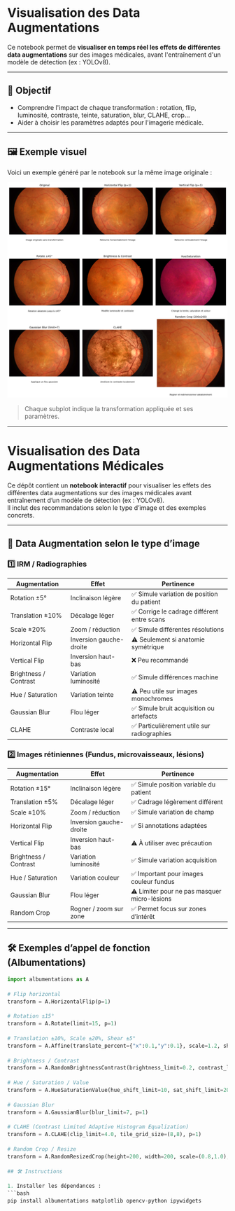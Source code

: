 # Visualisation des Data Augmentations

Ce notebook permet de **visualiser en temps réel les effets de différentes data augmentations** sur des images médicales, avant l'entraînement d'un modèle de détection (ex : YOLOv8).

---

## 🎯 Objectif

- Comprendre l'impact de chaque transformation : rotation, flip, luminosité, contraste, teinte, saturation, blur, CLAHE, crop…
- Aider à choisir les paramètres adaptés pour l'imagerie médicale.

---

## 🖼 Exemple visuel

Voici un exemple généré par le notebook sur la même image originale :

![](exemple_augmentation.png)

> Chaque subplot indique la transformation appliquée et ses paramètres.

---
# Visualisation des Data Augmentations Médicales

Ce dépôt contient un **notebook interactif** pour visualiser les effets des différentes data augmentations sur des images médicales avant entraînement d’un modèle de détection (ex : YOLOv8).  
Il inclut des recommandations selon le type d’image et des exemples concrets.

---

## 🧠 Data Augmentation selon le type d’image

### 1️⃣ IRM / Radiographies
| Augmentation | Effet | Pertinence |
|--------------|-------|------------|
| Rotation ±5° | Inclinaison légère | ✅ Simule variation de position du patient |
| Translation ±10% | Décalage léger | ✅ Corrige le cadrage différent entre scans |
| Scale ±20% | Zoom / réduction | ✅ Simule différentes résolutions |
| Horizontal Flip | Inversion gauche-droite | ⚠️ Seulement si anatomie symétrique |
| Vertical Flip | Inversion haut-bas | ❌ Peu recommandé |
| Brightness / Contrast | Variation luminosité | ✅ Simule différences machine |
| Hue / Saturation | Variation teinte | ⚠️ Peu utile sur images monochromes |
| Gaussian Blur | Flou léger | ✅ Simule bruit acquisition ou artefacts |
| CLAHE | Contraste local | ✅ Particulièrement utile sur radiographies |

### 2️⃣ Images rétiniennes (Fundus, microvaisseaux, lésions)
| Augmentation | Effet | Pertinence |
|--------------|-------|------------|
| Rotation ±15° | Inclinaison légère | ✅ Simule position variable du patient |
| Translation ±5% | Décalage léger | ✅ Cadrage légèrement différent |
| Scale ±10% | Zoom / réduction | ✅ Simule variation de champ |
| Horizontal Flip | Inversion gauche-droite | ✅ Si annotations adaptées |
| Vertical Flip | Inversion haut-bas | ⚠️ À utiliser avec précaution |
| Brightness / Contrast | Variation luminosité | ✅ Simule variation acquisition |
| Hue / Saturation | Variation couleur | ✅ Important pour images couleur fundus |
| Gaussian Blur | Flou léger | ⚠️ Limiter pour ne pas masquer micro-lésions |
| Random Crop | Rogner / zoom sur zone | ✅ Permet focus sur zones d’intérêt |

---

## 🛠 Exemples d’appel de fonction (Albumentations)

```python
import albumentations as A

# Flip horizontal
transform = A.HorizontalFlip(p=1)

# Rotation ±15°
transform = A.Rotate(limit=15, p=1)

# Translation ±10%, Scale ±20%, Shear ±5°
transform = A.Affine(translate_percent={"x":0.1,"y":0.1}, scale=1.2, shear=5, p=1)

# Brightness / Contrast
transform = A.RandomBrightnessContrast(brightness_limit=0.2, contrast_limit=0.2, p=1)

# Hue / Saturation / Value
transform = A.HueSaturationValue(hue_shift_limit=10, sat_shift_limit=20, val_shift_limit=15, p=1)

# Gaussian Blur
transform = A.GaussianBlur(blur_limit=7, p=1)

# CLAHE (Contrast Limited Adaptive Histogram Equalization)
transform = A.CLAHE(clip_limit=4.0, tile_grid_size=(8,8), p=1)

# Random Crop / Resize
transform = A.RandomResizedCrop(height=200, width=200, scale=(0.8,1.0), p=1)

## 🛠 Instructions

1. Installer les dépendances :
```bash
pip install albumentations matplotlib opencv-python ipywidgets
